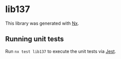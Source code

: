 # lib137

This library was generated with [Nx](https://nx.dev).


## Running unit tests

Run `nx test lib137` to execute the unit tests via [Jest](https://jestjs.io).


